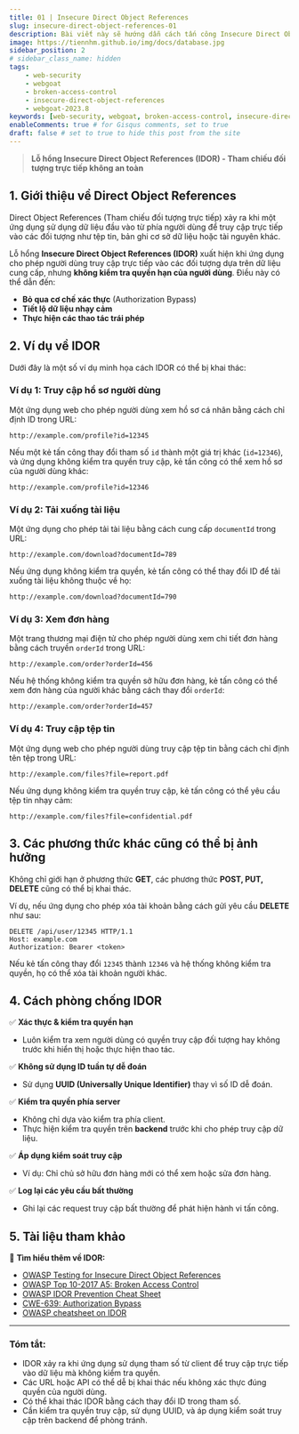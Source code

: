 ```yaml
---
title: 01 | Insecure Direct Object References
slug: insecure-direct-object-references-01
description: Bài viết này sẽ hướng dẫn cách tấn công Insecure Direct Object References trên WebGoat 2023.8
image: https://tiennhm.github.io/img/docs/database.jpg
sidebar_position: 2
# sidebar_class_name: hidden
tags: 
    - web-security
    - webgoat
    - broken-access-control
    - insecure-direct-object-references
    - webgoat-2023.8
keywords: [web-security, webgoat, broken-access-control, insecure-direct-object-references, webgoat-2023.8]
enableComments: true # for Gisqus comments, set to true
draft: false # set to true to hide this post from the site
---
```


> **Lỗ hổng Insecure Direct Object References (IDOR) - Tham chiếu đối tượng trực tiếp không an toàn**

## **1. Giới thiệu về Direct Object References**
Direct Object References (Tham chiếu đối tượng trực tiếp) xảy ra khi một ứng dụng sử dụng dữ liệu đầu vào từ phía người dùng để truy cập trực tiếp vào các đối tượng như tệp tin, bản ghi cơ sở dữ liệu hoặc tài nguyên khác.

Lỗ hổng **Insecure Direct Object References (IDOR)** xuất hiện khi ứng dụng cho phép người dùng truy cập trực tiếp vào các đối tượng dựa trên dữ liệu cung cấp, nhưng **không kiểm tra quyền hạn của người dùng**. Điều này có thể dẫn đến:
- **Bỏ qua cơ chế xác thực** (Authorization Bypass)
- **Tiết lộ dữ liệu nhạy cảm**
- **Thực hiện các thao tác trái phép**

## **2. Ví dụ về IDOR**
Dưới đây là một số ví dụ minh họa cách IDOR có thể bị khai thác:

### **Ví dụ 1: Truy cập hồ sơ người dùng**
Một ứng dụng web cho phép người dùng xem hồ sơ cá nhân bằng cách chỉ định ID trong URL:
```plaintext
http://example.com/profile?id=12345
```
Nếu một kẻ tấn công thay đổi tham số `id` thành một giá trị khác (`id=12346`), và ứng dụng không kiểm tra quyền truy cập, kẻ tấn công có thể xem hồ sơ của người dùng khác:
```plaintext
http://example.com/profile?id=12346
```

### **Ví dụ 2: Tải xuống tài liệu**
Một ứng dụng cho phép tải tài liệu bằng cách cung cấp `documentId` trong URL:
```plaintext
http://example.com/download?documentId=789
```
Nếu ứng dụng không kiểm tra quyền, kẻ tấn công có thể thay đổi ID để tải xuống tài liệu không thuộc về họ:
```plaintext
http://example.com/download?documentId=790
```

### **Ví dụ 3: Xem đơn hàng**
Một trang thương mại điện tử cho phép người dùng xem chi tiết đơn hàng bằng cách truyền `orderId` trong URL:
```plaintext
http://example.com/order?orderId=456
```
Nếu hệ thống không kiểm tra quyền sở hữu đơn hàng, kẻ tấn công có thể xem đơn hàng của người khác bằng cách thay đổi `orderId`:
```plaintext
http://example.com/order?orderId=457
```

### **Ví dụ 4: Truy cập tệp tin**
Một ứng dụng web cho phép người dùng truy cập tệp tin bằng cách chỉ định tên tệp trong URL:
```plaintext
http://example.com/files?file=report.pdf
```
Nếu ứng dụng không kiểm tra quyền truy cập, kẻ tấn công có thể yêu cầu tệp tin nhạy cảm:
```plaintext
http://example.com/files?file=confidential.pdf
```

## **3. Các phương thức khác cũng có thể bị ảnh hưởng**
Không chỉ giới hạn ở phương thức **GET**, các phương thức **POST, PUT, DELETE** cũng có thể bị khai thác.

Ví dụ, nếu ứng dụng cho phép xóa tài khoản bằng cách gửi yêu cầu **DELETE** như sau:
```http
DELETE /api/user/12345 HTTP/1.1
Host: example.com
Authorization: Bearer <token>
```
Nếu kẻ tấn công thay đổi `12345` thành `12346` và hệ thống không kiểm tra quyền, họ có thể xóa tài khoản người khác.

## **4. Cách phòng chống IDOR**
✅ **Xác thực & kiểm tra quyền hạn**
- Luôn kiểm tra xem người dùng có quyền truy cập đối tượng hay không trước khi hiển thị hoặc thực hiện thao tác.

✅ **Không sử dụng ID tuần tự dễ đoán**
- Sử dụng **UUID (Universally Unique Identifier)** thay vì số ID dễ đoán.

✅ **Kiểm tra quyền phía server**
- Không chỉ dựa vào kiểm tra phía client.
- Thực hiện kiểm tra quyền trên **backend** trước khi cho phép truy cập dữ liệu.

✅ **Áp dụng kiểm soát truy cập**
- Ví dụ: Chỉ chủ sở hữu đơn hàng mới có thể xem hoặc sửa đơn hàng.

✅ **Log lại các yêu cầu bất thường**
- Ghi lại các request truy cập bất thường để phát hiện hành vi tấn công.

## **5. Tài liệu tham khảo**
📖 **Tìm hiểu thêm về IDOR:**
- [OWASP Testing for Insecure Direct Object References](https://www.owasp.org/index.php/Testing_for_Insecure_Direct_Object_References_(OTG-AUTHZ-004))
- [OWASP Top 10-2017 A5: Broken Access Control](https://www.owasp.org/index.php/Top_10-2017_A5-Broken_Access_Control)
- [OWASP IDOR Prevention Cheat Sheet](https://cheatsheetseries.owasp.org/cheatsheets/Insecure_Direct_Object_Reference_Prevention_Cheat_Sheet.html)
- [CWE-639: Authorization Bypass](http://cwe.mitre.org/data/definitions/639.html)
- [OWASP cheatsheet on IDOR](https://cheatsheetseries.owasp.org/cheatsheets/Insecure_Direct_Object_Reference_Prevention_Cheat_Sheet.html)

---

### **Tóm tắt:**
- IDOR xảy ra khi ứng dụng sử dụng tham số từ client để truy cập trực tiếp vào dữ liệu mà không kiểm tra quyền.
- Các URL hoặc API có thể dễ bị khai thác nếu không xác thực đúng quyền của người dùng.
- Có thể khai thác IDOR bằng cách thay đổi ID trong tham số.
- Cần kiểm tra quyền truy cập, sử dụng UUID, và áp dụng kiểm soát truy cập trên backend để phòng tránh.

